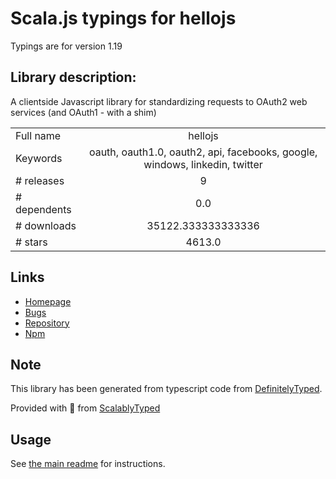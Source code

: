 
# Scala.js typings for hellojs

Typings are for version 1.19

## Library description:
A clientside Javascript library for standardizing requests to OAuth2 web services (and OAuth1 - with a shim)

|                    |                 |
| ------------------ | :-------------: |
| Full name          | hellojs |
| Keywords           | oauth, oauth1.0, oauth2, api, facebooks, google, windows, linkedin, twitter |
| # releases         | 9 |
| # dependents       | 0.0 |
| # downloads        | 35122.333333333336 |
| # stars            | 4613.0 |

## Links
- [Homepage](https://adodson.com/hello.js)
- [Bugs](https://github.com/MrSwitch/hello.js/issues)
- [Repository](https://github.com/MrSwitch/hello.js)
- [Npm](https://www.npmjs.com/package/hellojs)
    


## Note
This library has been generated from typescript code from [DefinitelyTyped](https://definitelytyped.org).

Provided with :purple_heart: from [ScalablyTyped](https://github.com/oyvindberg/ScalablyTyped)

## Usage
See [the main readme](../../readme.md) for instructions.


